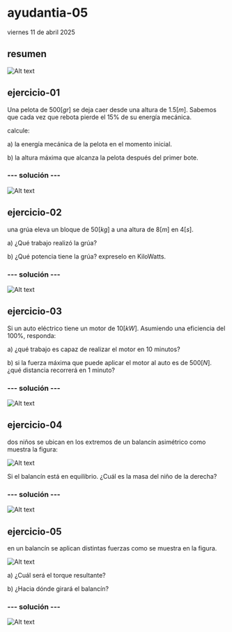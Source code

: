 # ayudantia-05

viernes 11 de abril 2025

## resumen

![Alt text](./img/ayud-5-resumen.jpg)

## ejercicio-01

Una pelota de $500 [gr]$ se deja caer desde una altura de $1.5[m]$. Sabemos que cada vez que rebota pierde el 15% de su energía mecánica.

calcule:

a) la energía mecánica de la pelota en el momento inicial.

b) la altura máxima que alcanza la pelota después del primer bote.

### --- solución ---

![Alt text](./img/ayud05-ej04.jpg)

## ejercicio-02

una grúa eleva un bloque de $50[kg]$ a una altura de $8[m]$ en $4[s]$.

a) ¿Qué trabajo realizó la grúa?

b) ¿Qué potencia tiene la grúa? expreselo en KiloWatts.

### --- solución ---

![Alt text](./img/ayud05-ej05.jpg)

## ejercicio-03

Si un auto eléctrico tiene un motor de $10[kW]$. Asumiendo una eficiencia del 100%, responda:

a) ¿qué trabajo es capaz de realizar el motor en 10 minutos?

b) si la fuerza máxima que puede aplicar el motor al auto es de $500[N]$. ¿qué distancia recorrerá en 1 minuto?

### --- solución ---

![Alt text](./img/ej3.jpg)

## ejercicio-04

dos niños se ubican en los extremos de un balancín asimétrico como muestra la figura:

![Alt text](./img/balancin-2.jpg)

Si el balancín está en equilibrio. ¿Cuál es la masa del niño de la derecha?

### --- solución ---

![Alt text](./img/balancin-2-sol.jpg)

## ejercicio-05

en un balancín se aplican distintas fuerzas como se muestra en la figura.

![Alt text](./img/balancin-1.jpg)

a) ¿Cuál será el torque resultante?

b) ¿Hacia dónde girará el balancín?

### --- solución ---

![Alt text](./img/balancin-1-sol.jpg)
